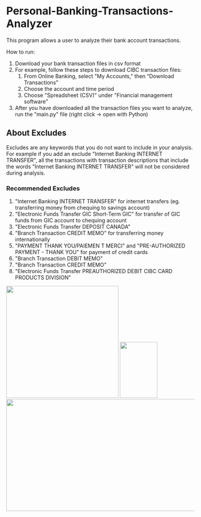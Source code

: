 # Personal-Banking-Transactions-Analyzer
This program allows a user to analyze their bank account transactions.

How to run:
1. Download your bank transaction files in csv format
2. For example, follow these steps to download CIBC transaction files:
    1. From Online Banking, select "My Accounts," then “Download Transactions”
    2. Choose the account and time period
    3. Choose "Spreadsheet (CSV)" under "Financial management software"
3. After you have downloaded all the transaction files you want to analyze, run the "main.py" file (right click -> open with Python)

## About Excludes
Excludes are any keywords that you do not want to include in your analysis. For example if you add an exclude "Internet Banking INTERNET TRANSFER", all the transactions with transaction descriptions that include the words "Internet Banking INTERNET TRANSFER" will not be considered during analysis.
### Recommended Excludes
1. "Internet Banking INTERNET TRANSFER" for internet transfers (eg. transferring money from chequing to savings account)
2. "Electronic Funds Transfer GIC Short-Term GIC" for transfer of GIC funds from GIC account to chequing account
3. "Electronic Funds Transfer DEPOSIT CANADA"
4. "Branch Transaction CREDIT MEMO" for transferring money internationally
5. "PAYMENT THANK YOU/PAIEMEN T MERCI" and "PRE-AUTHORIZED PAYMENT - THANK YOU" for payment of credit cards
6. "Branch Transaction DEBIT MEMO"
7. "Branch Transaction CREDIT MEMO"
8. "Electronic Funds Transfer PREAUTHORIZED DEBIT CIBC CARD PRODUCTS DIVISION"

<img src="https://user-images.githubusercontent.com/97373046/219493795-940d620d-7e40-4f8b-98b6-e21a34d1b0ae.png" width="300" height="300">
<img src="https://user-images.githubusercontent.com/97373046/219493859-b47095a5-9abf-4c9d-9339-638697a67b1d.png" width="100" height="150">
<img src="https://user-images.githubusercontent.com/97373046/219493734-3e78350f-fe7e-4aa6-8f9a-7356cf53abb0.png" width="600" height="300">
